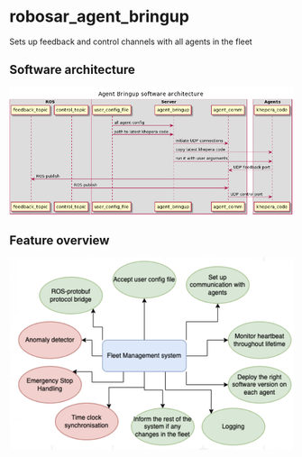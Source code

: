 # robosar_agent_bringup
Sets up feedback and control channels with all agents in the fleet

## Software architecture 
<div align='centre'>
  <img src='agent_bringup.png' width='800px' align='centre'>
</div>

## Feature overview
<div align='centre'>
  <img src='fms_status.png' width='800px' align='centre'>
</div>
